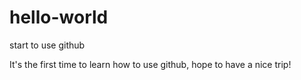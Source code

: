# hello-world
start to use github

It's the first time to learn how to use github, hope to have a nice trip!
